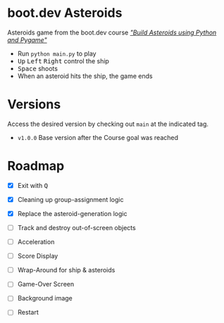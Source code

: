 # boot.dev Asteroids

Asteroids game from the boot.dev course [*"Build Asteroids using Python and Pygame"*][course]

- Run `python main.py` to play
- <kbd>Up</kbd> <kbd>Left</kbd> <kbd>Right</kbd> control the ship
- <kbd>Space</kbd> shoots
- When an asteroid hits the ship, the game ends


# Versions

Access the desired version by checking out `main` at the indicated tag.

- `v1.0.0` Base version after the Course goal was reached


# Roadmap

- [x] Exit with <kbd>Q</kbd>
- [x] Cleaning up group-assignment logic
- [x] Replace the asteroid-generation logic
- [ ] Track and destroy out-of-screen objects
- [ ] Acceleration
- [ ] Score Display
- [ ] Wrap-Around for ship & asteroids
- [ ] Game-Over Screen
- [ ] Background image
- [ ] Restart


[course]: https://www.boot.dev/courses/build-asteroids-python
